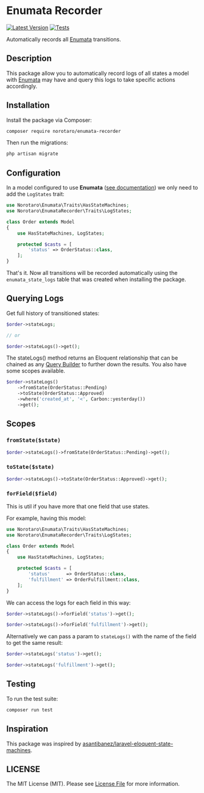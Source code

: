 # Enumata Recorder

[![Latest Version](https://img.shields.io/packagist/v/norotaro/enumata-recorder.svg?label=release)](https://packagist.org/packages/norotaro/enumata-recorder)
[![Tests](https://github.com/norotaro/enumata-recorder/actions/workflows/test.yaml/badge.svg)](https://github.com/norotaro/enumata-recorder/actions/workflows/test.yaml)

Automatically records all [Enumata](https://github.com/norotaro/enumata) transitions.

## Description

This package allow you to automatically record logs of all states a model with [Enumata](https://github.com/norotaro/enumata) may have and query this logs to take specific actions accordingly.

## Installation

Install the package via Composer:

```bash
composer require norotaro/enumata-recorder
```
Then run the migrations:

```bash
php artisan migrate
```

## Configuration

In a model configured to use **Enumata** ([see documentation](https://github.com/norotaro/enumata#basic-usage)) we only need to add the `LogStates` trait:

```php
use Norotaro\Enumata\Traits\HasStateMachines;
use Norotaro\EnumataRecorder\Traits\LogStates;

class Order extends Model
{
    use HasStateMachines, LogStates;

    protected $casts = [
        'status' => OrderStatus::class,
    ];
}
```

That's it. Now all transitions will be recorded automatically using the `enumata_state_logs` table that was created when installing the package.

## Querying Logs

Get full history of transitioned states:

```php
$order->stateLogs;

// or

$order->stateLogs()->get();
```
The stateLogs() method returns an Eloquent relationship that can be chained as any [Query Builder](https://laravel.com/docs/10.x/queries) to further down the results. You also have some scopes available.

```php
$order->stateLogs()
    ->fromState(OrderStatus::Pending)
    ->toState(OrderStatus::Approved)
    ->where('created_at', '<', Carbon::yesterday())
    ->get();
```

## Scopes

### `fromState($state)`

```php
$order->stateLogs()->fromState(OrderStatus::Pending)->get();
```
### `toState($state)`

```php
$order->stateLogs()->toState(OrderStatus::Approved)->get();
```
### `forField($field)`

This is util if you have more that one field that use states.

For example, having this model:

```php
use Norotaro\Enumata\Traits\HasStateMachines;
use Norotaro\EnumataRecorder\Traits\LogStates;

class Order extends Model
{
    use HasStateMachines, LogStates;

    protected $casts = [
        'status'      => OrderStatus::class,
        'fulfillment' => OrderFulfillment::class,
    ];
}
```

We can access the logs for each field in this way:

```php
$order->stateLogs()->forField('status')->get();

$order->stateLogs()->forField('fulfillment')->get();
```

Alternatively we can pass a param to `stateLogs()` with the name of the field to get the same result:

```php
$order->stateLogs('status')->get();

$order->stateLogs('fulfillment')->get();
```

## Testing

To run the test suite:

```php
composer run test
```

## Inspiration

This package was inspired by [asantibanez/laravel-eloquent-state-machines](https://github.com/asantibanez/laravel-eloquent-state-machines).

## LICENSE

The MIT License (MIT). Please see [License File](./LICENSE) for more information.
